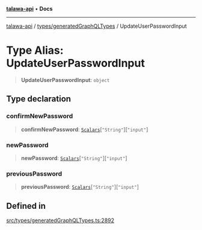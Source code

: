 [**talawa-api**](../../../README.md) • **Docs**

***

[talawa-api](../../../modules.md) / [types/generatedGraphQLTypes](../README.md) / UpdateUserPasswordInput

# Type Alias: UpdateUserPasswordInput

> **UpdateUserPasswordInput**: `object`

## Type declaration

### confirmNewPassword

> **confirmNewPassword**: [`Scalars`](Scalars.md)\[`"String"`\]\[`"input"`\]

### newPassword

> **newPassword**: [`Scalars`](Scalars.md)\[`"String"`\]\[`"input"`\]

### previousPassword

> **previousPassword**: [`Scalars`](Scalars.md)\[`"String"`\]\[`"input"`\]

## Defined in

[src/types/generatedGraphQLTypes.ts:2892](https://github.com/PalisadoesFoundation/talawa-api/blob/fe65d855b3d1e3e4af621340e7e8bfa0325634c1/src/types/generatedGraphQLTypes.ts#L2892)
